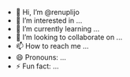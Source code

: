 - 👋 Hi, I’m @renuplijo
- 👀 I’m interested in ...
- 🌱 I’m currently learning ...
- 💞️ I’m looking to collaborate on ...
- 📫 How to reach me ...
- 😄 Pronouns: ...
- ⚡ Fun fact: ...

<!---
renuplijo/renuplijo is a ✨ special ✨ repository because its `README.md` (this file) appears on your GitHub profile.
You can click the Preview link to take a look at your changes.
--->
